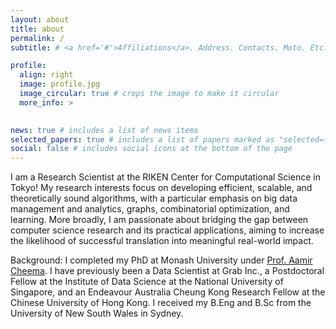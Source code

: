 ```yaml
---
layout: about
title: about
permalink: /
subtitle: # <a href='#'>Affiliations</a>. Address. Contacts. Moto. Etc.

profile:
  align: right
  image: profile.jpg
  image_circular: true # crops the image to make it circular
  more_info: >
    

news: true # includes a list of news items
selected_papers: true # includes a list of papers marked as "selected={true}"
social: false # includes social icons at the bottom of the page
---
```


I am a Research Scientist at the RIKEN Center for Computational Science in Tokyo! My research interests focus on developing efficient, scalable, and theoretically sound algorithms, with a particular emphasis on big data management and analytics, graphs, combinatorial optimization, and learning. More broadly, I am passionate about bridging the gap between computer science research and its practical applications, aiming to increase the likelihood of successful translation into meaningful real-world impact.

Background: I completed my PhD at Monash University under <a href="http://www.aamircheema.com">Prof. Aamir Cheema</a>. I have previously been a Data Scientist at Grab Inc., a Postdoctoral Fellow at the Institute of Data Science at the National University of Singapore, and an Endeavour Australia Cheung Kong Research Fellow at the Chinese University of Hong Kong. I received my B.Eng and B.Sc from the University of New South Wales in Sydney.
